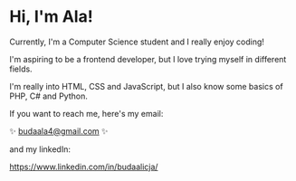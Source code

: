 # Hi, I'm Ala!

Currently, I'm a Computer Science student and I really enjoy coding! 

I'm aspiring to be a frontend developer, but I love trying myself in different fields.

I'm really into HTML, CSS and JavaScript, but I also know some basics of PHP, C# and Python.

If you want to reach me, here's my email: 

✨ budaala4@gmail.com ✨

and my linkedIn:

https://www.linkedin.com/in/budaalicja/

